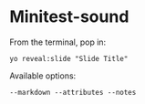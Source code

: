 
# Minitest-sound

From the terminal, pop in:

  ```yo reveal:slide "Slide Title"```

Available options:

 ```--markdown --attributes --notes```
